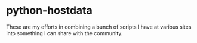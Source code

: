 python-hostdata
===============

These are my efforts in combining a bunch of scripts I have at various sites
into something I can share with the community.

